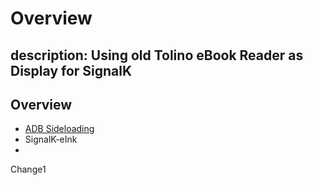# Overview

## description: Using old Tolino eBook Reader as Display for SignalK

## Overview

* [ADB Sideloading](adbsideloadtolino.md)
* SignalK-eInk
* 
Change1

